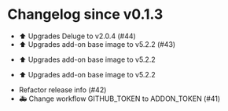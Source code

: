 # Changelog since v0.1.3
- ⬆️ Upgrades Deluge to v2.0.4 (#44) 
- ⬆️ Upgrades add-on base image to v5.2.2 (#43)

* ⬆️ Upgrades add-on base image to v5.2.2

* ⬆️ Upgrades add-on base image to v5.2.2 
- Refactor release info (#42) 
- 🚑 Change workflow GITHUB_TOKEN to ADDON_TOKEN (#41) 
